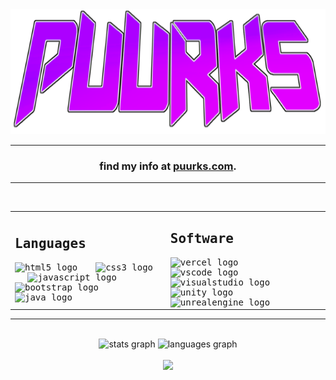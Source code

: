 <!DOCTYPE html>
<html>
  <body>
    <div align="center">
      <img height="200" src="/media/oldLogo.png"/>
      <hr>
      <h3 align="center">find my info at <a href="https://www.puurks.com/">puurks.com</a>.<br></h3>
      <hr>
    </div>
    <div align="center">
      <kbd>
        <br>
        <table>
          <tbody>
            <tr>
              <td>
                <h2 align="left">Languages</h2>
                <div align="left">
                  <img src="https://skillicons.dev/icons?i=html" height="40" alt="html5 logo"  />
                  <img width="12" />
                  <img src="https://skillicons.dev/icons?i=css" height="40" alt="css3 logo"  />
                  <img width="12" />
                  <img src="https://skillicons.dev/icons?i=js" height="40" alt="javascript logo"  />
                  <img width="12" />
                  <img src="https://skillicons.dev/icons?i=bootstrap" height="40" alt="bootstrap logo"  />
                  <img width="12" />
                  <img src="https://skillicons.dev/icons?i=java" height="40" alt="java logo"  />
                </div>
              </td>
              <td>
                <h2 align="left">Software</h2>
                <div align="left">
                  <img src="https://skillicons.dev/icons?i=vercel" height="40" alt="vercel logo"  />
                  <img width="12" />
                  <img src="https://skillicons.dev/icons?i=vscode" height="40" alt="vscode logo"  />
                  <img width="12" />
                  <img src="https://skillicons.dev/icons?i=visualstudio" height="40" alt="visualstudio logo"  />
                  <img width="12" />
                  <img src="https://skillicons.dev/icons?i=unity" height="40" alt="unity logo"  />
                  <img width="12" />
                  <img src="https://skillicons.dev/icons?i=unreal" height="40" alt="unrealengine logo"  />
                </div>
              </td>
            </tr>
          </tbody>
        </table>
      </kbd>
    </div>
    <hr>
    <br>
    <div align="center">
      <img src="https://github-readme-stats.vercel.app/api?username=Puurks&hide_title=false&hide_rank=true&show_icons=true&include_all_commits=true&count_private=true&disable_animations=false&theme=dracula&locale=en&hide_border=false&order=1" height="150" alt="stats graph"  />
      <img src="https://github-readme-stats.vercel.app/api/top-langs?username=Puurks&locale=en&hide_title=false&layout=compact&card_width=320&langs_count=5&theme=dracula&hide_border=false&order=2" height="150" alt="languages graph"  />
    </div>
    <br>
    <div align="center">
      <img src="https://profile-counter.glitch.me/Puurks/count.svg?"  />
    </div>
  </body>
</html>
<!--
**Puurks/Puurks** is a ✨ _special_ ✨ repository because its `README.md` (this file) appears on your GitHub profile.

Here are some ideas to get you started:

- 🔭 I’m currently working on ...
- 🌱 I’m currently learning ...
- 👯 I’m looking to collaborate on ...
- 🤔 I’m looking for help with ...
- 💬 Ask me about ...
- 📫 How to reach me: ...
- 😄 Pronouns: ...
- ⚡ Fun fact: ...
-->
